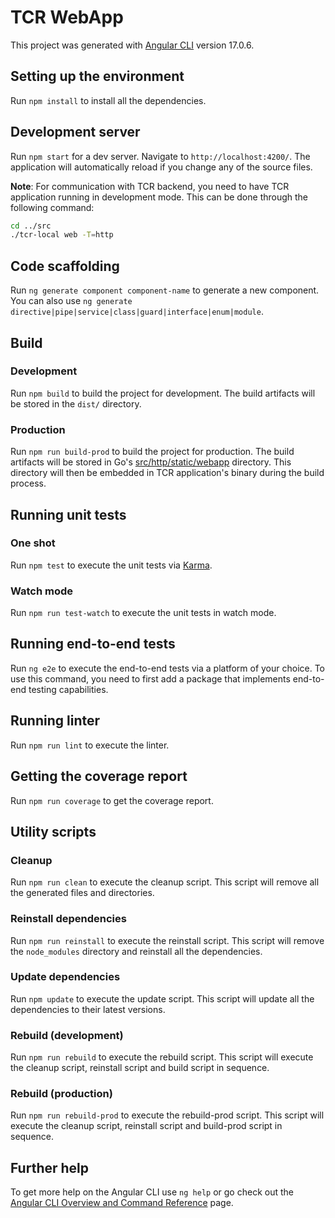 # TCR WebApp

This project was generated with [Angular CLI](https://github.com/angular/angular-cli) version 17.0.6.

## Setting up the environment

Run `npm install` to install all the dependencies.

## Development server

Run `npm start` for a dev server. Navigate to `http://localhost:4200/`. The application will automatically reload if you change any of the source files.

__Note__: For communication with TCR backend, you need to have TCR application running in development mode.
This can be done through the following command:

```bash
cd ../src
./tcr-local web -T=http
```

## Code scaffolding

Run `ng generate component component-name` to generate a new component. You can also use `ng generate directive|pipe|service|class|guard|interface|enum|module`.

## Build

### Development

Run `npm build` to build the project for development.
The build artifacts will be stored in the `dist/` directory.

### Production

Run `npm run build-prod` to build the project for production.
The build artifacts will be stored in Go's [src/http/static/webapp](../src/http/static/webapp) directory.
This directory will then be embedded in TCR application's binary during the build process.

## Running unit tests

### One shot

Run `npm test` to execute the unit tests via [Karma](https://karma-runner.github.io).

### Watch mode

Run `npm run test-watch` to execute the unit tests in watch mode.

## Running end-to-end tests

Run `ng e2e` to execute the end-to-end tests via a platform of your choice. To use this command, you need to first add a package that implements end-to-end testing capabilities.

## Running linter

Run `npm run lint` to execute the linter.

## Getting the coverage report

Run `npm run coverage` to get the coverage report.

## Utility scripts

### Cleanup

Run `npm run clean` to execute the cleanup script. This script will remove all the generated files and directories.

### Reinstall dependencies

Run `npm run reinstall` to execute the reinstall script. This script will remove the `node_modules` directory and reinstall all the dependencies.

### Update dependencies

Run `npm update` to execute the update script. This script will update all the dependencies to their latest versions.

### Rebuild (development)

Run `npm run rebuild` to execute the rebuild script. This script will execute the cleanup script, reinstall script and build script in sequence.

### Rebuild (production)

Run `npm run rebuild-prod` to execute the rebuild-prod script. This script will execute the cleanup script, reinstall script and build-prod script in sequence.

## Further help

To get more help on the Angular CLI use `ng help` or go check out the [Angular CLI Overview and Command Reference](https://angular.io/cli) page.

